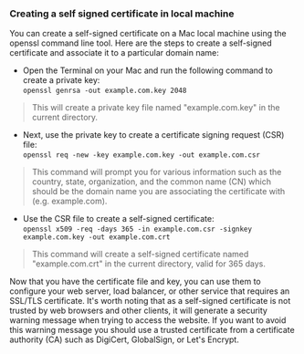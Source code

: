 ### Creating a self signed certificate in local machine

You can create a self-signed certificate on a Mac local machine using the openssl command line tool. Here are the steps to create a self-signed certificate and associate it to a particular domain name:

* Open the Terminal on your Mac and run the following command to create a private key:</br>
`openssl genrsa -out example.com.key 2048`

> This will create a private key file named "example.com.key" in the current directory.

* Next, use the private key to create a certificate signing request (CSR) file:</br>
`openssl req -new -key example.com.key -out example.com.csr`

> This command will prompt you for various information such as the country, state, organization, and the common name (CN) which should be the domain name you are associating the certificate with (e.g. example.com).

* Use the CSR file to create a self-signed certificate:</br>
`openssl x509 -req -days 365 -in example.com.csr -signkey example.com.key -out example.com.crt`

> This command will create a self-signed certificate named "example.com.crt" in the current directory, valid for 365 days.

Now that you have the certificate file and key, you can use them to configure your web server, load balancer, or other service that requires an SSL/TLS certificate.
It's worth noting that as a self-signed certificate is not trusted by web browsers and other clients, it will generate a security warning message when trying to access the website. If you want to avoid this warning message you should use a trusted certificate from a certificate authority (CA) such as DigiCert, GlobalSign, or Let's Encrypt.
